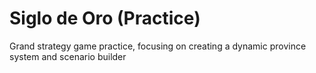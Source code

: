 # Siglo de Oro (Practice)
 Grand strategy game practice, focusing on creating a dynamic province system and scenario builder

